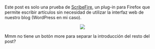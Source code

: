<html><body><p>Este post es solo una prueba de <a href="http://scribefire.com/">ScribeFire</a>, un plug-in para Firefox que permite escribir artículos sin necesidad de utilizar la interfaz web de nuestro blog (WordPress en mi caso).



</p><p align="center"><strong><img src="/wp-content/uploads/2007/04/logo.png">

</strong>

</p><p align="left">Mmm no tiene un botón more para separar la introducción del resto del post?</p></body></html>